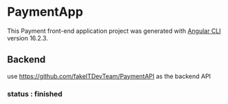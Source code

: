 # PaymentApp

This Payment front-end application project was generated with [Angular CLI](https://github.com/angular/angular-cli) version 16.2.3.

## Backend

use https://github.com/fakeITDevTeam/PaymentAPI as the backend API

### status : finished


